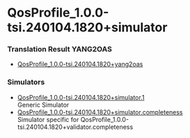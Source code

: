 # QosProfile_1.0.0-tsi.240104.1820+simulator  

### Translation Result YANG2OAS  
- [QosProfile_1.0.0-tsi.240104.1820+yang2oas](./QosProfile_1.0.0-tsi.240104.1820+yang2oas.yaml)  

### Simulators  
- [QosProfile_1.0.0-tsi.240104.1820+simulator.1](./QosProfile_1.0.0-tsi.240104.1820+simulator.1.yaml)  
  Generic Simulator
- [QosProfile_1.0.0-tsi.240104.1820+simulator.completeness](./QosProfile_1.0.0-tsi.240104.1820+simulator.completeness.yaml)  
  Simulator specific for QosProfile_1.0.0-tsi.240104.1820+validator.completeness  